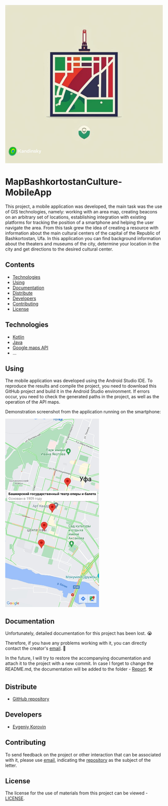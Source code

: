 <a><img src="Data/poster.jpg"></a>
# MapBashkortostanCulture-MobileApp
This project, a mobile application was developed, the main task was the use of GIS technologies, namely: working with an area map, creating beacons on an arbitrary set of locations, establishing integration with existing platforms for tracking the position of a smartphone and helping the user navigate the area. From this task grew the idea of ​​creating a resource with information about the main cultural centers of the capital of the Republic of Bashkortostan, Ufa. In this application you can find background information about the theaters and museums of the city, determine your location in the city and get directions to the desired cultural center.

## Сontents
- [Technologies](#technologies)
- [Using](#using)
- [Documentation](#documentation)
- [Distribute](#distribute)
- [Developers](#developers)
- [Contributing](#contributing)
- [License](#license)

## Technologies
- [Kotlin](https://kotlinlang.org/)
- [Java](https://www.java.com/ru/)
- [Google maps API](https://developers.google.com/maps)
- ...

## Using
The mobile application was developed using the Android Studio IDE. To reproduce the results and compile the project, you need to download this GitHub project and build it in the Android Studio environment. If errors occur, you need to check the generated paths in the project, as well as the operation of the API maps.

Demonstration screenshot from the application running on the smartphone:

<a><img src="Data/demonstration-screenshot.jpg" width="300" height="600"></a>

## Documentation
Unfortunately, detailed documentation for this project has been lost. 😭

Therefore, if you have any problems working with it, you can directly contact the creator's [email](https://mail.google.com/mail/?view=cm&fs=1&to=korovinevgeniyalexeyevich@gmail.com&su=MapBashkortostanCulture-MobileApp). 📧

In the future, I will try to restore the accompanying documentation and attach it to the project with a new commit. In case I forget to change the README.md, the documentation will be added to the folder - [Report](Report). 🛠️

## Distribute
- [GitHub repository](https://github.com/EvgeniyKorovin1/MapBashkortostanCulture-MobileApp)

## Developers
- [Evgeniy Korovin](https://github.com/EvgeniyKorovin1)

## Contributing
To send feedback on the project or other interaction that can be associated with it, please use [email](https://mail.google.com/mail/?view=cm&fs=1&to=korovinevgeniyalexeyevich@gmail.com&su=MapBashkortostanCulture-MobileApp), indicating the [repository](https://github.com/EvgeniyKorovin1/MapBashkortostanCulture-MobileApp) as the subject of the letter.

## License
The license for the use of materials from this project can be viewed - [LICENSE](LICENSE).
